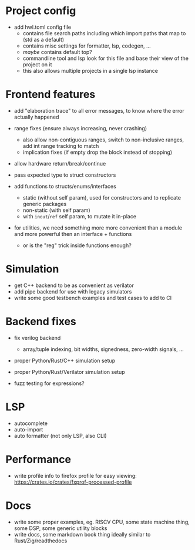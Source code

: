 # Project config

* add hwl.toml config file
  * contains file search paths including which import paths that map to (std as a default)
  * contains misc settings for formatter, lsp, codegen, ...
  * _maybe_ contains default top?
  * commandline tool and lsp look for this file and base their view of the project on it
  * this also allows multiple projects in a single lsp instance

# Frontend features

* add "elaboration trace" to all error messages, to know where the error actually happened

* range fixes (ensure always increasing, never crashing)
  * also allow non-contiguous ranges, switch to non-inclusive ranges, add int range tracking to match
  * implication fixes (if empty drop the block instead of stopping)

* allow hardware return/break/continue
* pass expected type to struct constructors
* add functions to structs/enums/interfaces
  * static (without self param), used for constructors and to replicate generic packages
  * non-static (with self param)
  * with `inout`/`ref` self param, to mutate it in-place

* for utilities, we need something more more convenient than a module and more powerful then an interface + functions
  * or is the "reg" trick inside functions enough?

# Simulation

* get C++ backend to be as convenient as verilator
* add pipe backend for use with legacy simulators
* write some good testbench examples and test cases to add to CI

# Backend fixes

* fix verilog backend
  * array/tuple indexing, bit widths, signedness, zero-width signals, ...
* proper Python/Rust/C++ simulation setup
* proper Python/Rust/Verilator simulation setup

* fuzz testing for expressions?

# LSP

* autocomplete
* auto-import
* auto formatter (not only LSP, also CLI)

# Performance

* write profile info to firefox profile for easy viewing: https://crates.io/crates/fxprof-processed-profile

# Docs

* write some proper examples, eg. RISCV CPU, some state machine thing, some DSP, some generic utility blocks
* write docs, some markdown book thing ideally similar to Rust/Zig/readthedocs
